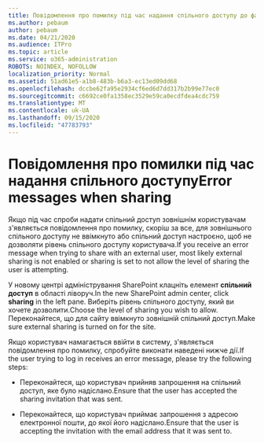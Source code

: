 ```yaml
---
title: Повідомлення про помилку під час надання спільного доступу до файлів
ms.author: pebaum
author: pebaum
ms.date: 04/21/2020
ms.audience: ITPro
ms.topic: article
ms.service: o365-administration
ROBOTS: NOINDEX, NOFOLLOW
localization_priority: Normal
ms.assetid: 51ad61e5-a1b8-483b-b6a3-ec13ed09dd68
ms.openlocfilehash: dccbe62fa95e2934cf6ed6d7dd317b2b99e77ec0
ms.sourcegitcommit: c6692ce0fa1358ec3529e59ca0ecdfdea4cdc759
ms.translationtype: MT
ms.contentlocale: uk-UA
ms.lasthandoff: 09/15/2020
ms.locfileid: "47783793"
---
```

# <a name="error-messages-when-sharing"></a><span data-ttu-id="a4354-102">Повідомлення про помилки під час надання спільного доступу</span><span class="sxs-lookup"><span data-stu-id="a4354-102">Error messages when sharing</span></span>

<span data-ttu-id="a4354-103">Якщо під час спроби надати спільний доступ зовнішнім користувачам з'являється повідомлення про помилку, скоріш за все, для зовнішнього спільного доступу не ввімкнуто або спільний доступ настроєно, щоб не дозволяти рівень спільного доступу користувача.</span><span class="sxs-lookup"><span data-stu-id="a4354-103">If you receive an error message when trying to share with an external user, most likely external sharing is not enabled or sharing is set to not allow the level of sharing the user is attempting.</span></span>
  
<span data-ttu-id="a4354-104">У новому центрі адміністрування SharePoint клацніть елемент **спільний доступ** в області ліворуч.</span><span class="sxs-lookup"><span data-stu-id="a4354-104">In the  new SharePoint admin center, click **sharing** in the left pane.</span></span> <span data-ttu-id="a4354-105">Виберіть рівень спільного доступу, який ви хочете дозволити.</span><span class="sxs-lookup"><span data-stu-id="a4354-105">Choose the level of sharing you wish to allow.</span></span> <span data-ttu-id="a4354-106">Переконайтеся, що для сайту ввімкнуто зовнішній спільний доступ.</span><span class="sxs-lookup"><span data-stu-id="a4354-106">Make sure external sharing is turned on for the site.</span></span> 
  
<span data-ttu-id="a4354-107">Якщо користувач намагається ввійти в систему, з'являється повідомлення про помилку, спробуйте виконати наведені нижче дії.</span><span class="sxs-lookup"><span data-stu-id="a4354-107">If the user trying to log in receives an error message, please try the following steps:</span></span>
  
- <span data-ttu-id="a4354-108">Переконайтеся, що користувач прийняв запрошення на спільний доступ, яке було надіслано.</span><span class="sxs-lookup"><span data-stu-id="a4354-108">Ensure that the user has accepted the sharing invitation that was sent.</span></span>
    
- <span data-ttu-id="a4354-109">Переконайтеся, що користувач приймає запрошення з адресою електронної пошти, до якої його надіслано.</span><span class="sxs-lookup"><span data-stu-id="a4354-109">Ensure that the user is accepting the invitation with the email address that it was sent to.</span></span>
    

